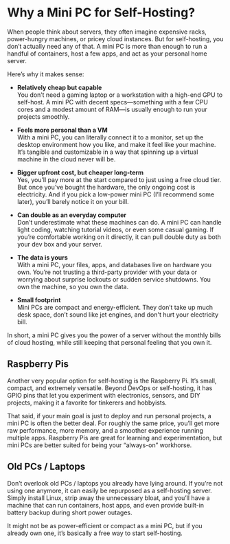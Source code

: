 # Why a Mini PC for Self-Hosting?

When people think about servers, they often imagine expensive racks, power-hungry machines, or pricey cloud instances. But for self-hosting, you don’t actually need any of that. A mini PC is more than enough to run a handful of containers, host a few apps, and act as your personal home server.

Here’s why it makes sense:

- **Relatively cheap but capable**  
    You don’t need a gaming laptop or a workstation with a high-end GPU to self-host. A mini PC with decent specs—something with a few CPU cores and a modest amount of RAM—is usually enough to run your projects smoothly.

- **Feels more personal than a VM**  
    With a mini PC, you can literally connect it to a monitor, set up the desktop environment how you like, and make it feel like your machine. It’s tangible and customizable in a way that spinning up a virtual machine in the cloud never will be.

- **Bigger upfront cost, but cheaper long-term**  
    Yes, you’ll pay more at the start compared to just using a free cloud tier. But once you’ve bought the hardware, the only ongoing cost is electricity. And if you pick a low-power mini PC (I’ll recommend some later), you’ll barely notice it on your bill.

- **Can double as an everyday computer**  
    Don’t underestimate what these machines can do. A mini PC can handle light coding, watching tutorial videos, or even some casual gaming. If you’re comfortable working on it directly, it can pull double duty as both your dev box and your server.

- **The data is yours**  
    With a mini PC, your files, apps, and databases live on hardware you own. You’re not trusting a third-party provider with your data or worrying about surprise lockouts or sudden service shutdowns. You own the machine, so you own the data.

- **Small footprint**  
    Mini PCs are compact and energy-efficient. They don’t take up much desk space, don’t sound like jet engines, and don't hurt your electricity bill.

In short, a mini PC gives you the power of a server without the monthly bills of cloud hosting, while still keeping that personal feeling that you own it.

## Raspberry Pis
Another very popular option for self-hosting is the Raspberry Pi. It’s small, compact, and extremely versatile. Beyond DevOps or self-hosting, it has GPIO pins that let you experiment with electronics, sensors, and DIY projects, making it a favorite for tinkerers and hobbyists.

That said, if your main goal is just to deploy and run personal projects, a mini PC is often the better deal. For roughly the same price, you’ll get more raw performance, more memory, and a smoother experience running multiple apps. Raspberry Pis are great for learning and experimentation, but mini PCs are better suited for being your “always-on” workhorse.

## Old PCs / Laptops
Don’t overlook old PCs / laptops you already have lying around. If you’re not using one anymore, it can easily be repurposed as a self-hosting server. Simply install Linux, strip away the unnecessary bloat, and you’ll have a machine that can run containers, host apps, and even provide built-in battery backup during short power outages.

It might not be as power-efficient or compact as a mini PC, but if you already own one, it’s basically a free way to start self-hosting.
